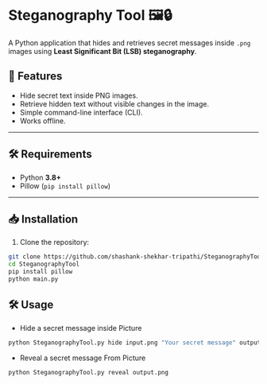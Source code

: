 # Steganography Tool 🖼️🔒

A Python application that hides and retrieves secret messages inside `.png` images using **Least Significant Bit (LSB) steganography**.

## 📌 Features
- Hide secret text inside PNG images.
- Retrieve hidden text without visible changes in the image.
- Simple command-line interface (CLI).
- Works offline.

---

## 🛠️ Requirements
- Python **3.8+**
- Pillow (`pip install pillow`)

---

## 📥 Installation
1. Clone the repository:
```bash
git clone https://github.com/shashank-shekhar-tripathi/SteganographyTool.git
cd SteganographyTool
pip install pillow
python main.py

```
## 🛠 Usage
- Hide a secret message inside Picture
```bash
python SteganographyTool.py hide input.png "Your secret message" output.png
```
- Reveal a secret message From Picture
```bash
python SteganographyTool.py reveal output.png
```

 

